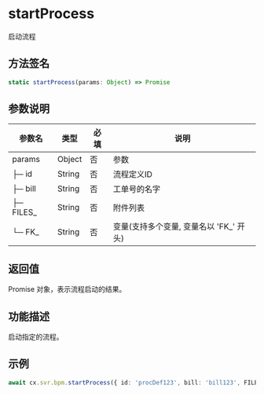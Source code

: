 # startProcess

启动流程

## 方法签名
```typescript
static startProcess(params: Object) => Promise
```

## 参数说明
| 参数名 | 类型 | 必填 | 说明 |
|--------|------|------|------|
| params | Object | 否 | 参数 |
| ├─ id | String | 否 | 流程定义ID |
| ├─ bill | String | 否 | 工单号的名字 |
| ├─ FILES_ | String | 否 | 附件列表 |
| └─ FK_ | String | 否 | 变量(支持多个变量, 变量名以 'FK_' 开头) |

## 返回值
Promise 对象，表示流程启动的结果。

## 功能描述
启动指定的流程。

## 示例
```typescript
await cx.svr.bpm.startProcess({ id: 'procDef123', bill: 'bill123', FILES_: 'file1,file2', FK_: 'FK_var=value' });
``` 